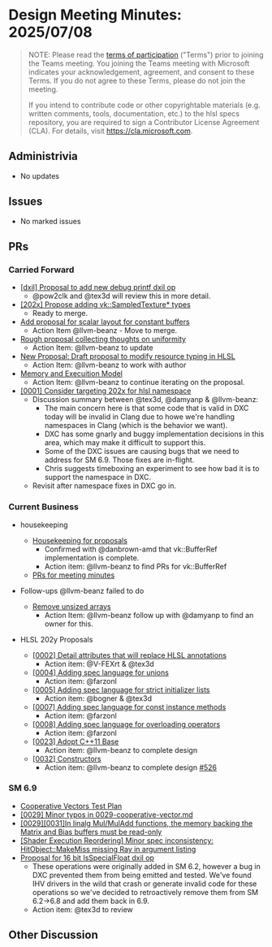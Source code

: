 # Design Meeting Minutes: 2025/07/08

> NOTE: Please read the [terms of participation](DesignMeetingTerms.txt)
> ("Terms") prior to joining the Teams meeting.  You joining the Teams meeting
> with Microsoft indicates your acknowledgement, agreement, and consent to these
> Terms.  If you do not agree to these Terms, please do not join the meeting.
>
> If you intend to contribute code or other copyrightable materials (e.g.
> written comments, tools, documentation, etc.)  to the hlsl specs repository,
> you are required to sign a Contributor License Agreement (CLA).  For details,
> visit https://cla.microsoft.com.

## Administrivia
* No updates

## Issues
* No marked issues

## PRs

### Carried Forward

* [[dxil] Proposal to add new debug printf dxil op](https://github.com/microsoft/hlsl-specs/pull/324)
  * @pow2clk and @tex3d will review this in more detail.
* [[202x] Propose adding vk::SampledTexture* types](https://github.com/microsoft/hlsl-specs/pull/343)
  * Ready to merge.
* [Add proposal for scalar layout for constant buffers](https://github.com/microsoft/hlsl-specs/pull/317)
  * Action Item @llvm-beanz - Move to merge.
* [Rough proposal collecting thoughts on uniformity](https://github.com/microsoft/hlsl-specs/pull/405)
  * Action Item: @llvm-beanz to update
* [New Proposal: Draft proposal to modify resource typing in HLSL](https://github.com/microsoft/hlsl-specs/pull/461)
  * Action Item: @llvm-beanz to work with author
* [Memory and Execuition Model](https://github.com/microsoft/hlsl-specs/pull/505)
  * Action Item: @llvm-beanz to continue iterating on the proposal.
* [[0001] Consider targeting 202x for hlsl namespace](https://github.com/microsoft/hlsl-specs/issues/484)
  * Discussion summary between @tex3d, @damyanp & @llvm-beanz:
    * The main concern here is that some code that is valid in DXC today will be invalid in Clang due to howe we're handling namespaces in Clang (which is the behavior we want).
    * DXC has some gnarly and buggy implementation decisions in this area, which may make it difficult to support this.
    * Some of the DXC issues are causing bugs that we need to address for SM 6.9. Those fixes are in-flight.
    * Chris suggests timeboxing an experiment to see how bad it is to support the namespace in DXC.
  * Revisit after namespace fixes in DXC go in.

### Current Business

* housekeeping
  * [Housekeeping for proposals](https://github.com/microsoft/hlsl-specs/pull/545)
    * Confirmed with @danbrown-amd that vk::BufferRef implementation is complete.
    * Action item: @llvm-beanz to find PRs for vk::BufferRef
  * [PRs for meeting minutes](https://github.com/microsoft/hlsl-specs/pulls?q=is%3Apr+is%3Aopen+minutes)
* Follow-ups @llvm-beanz failed to do
  * [Remove unsized arrays](https://github.com/microsoft/hlsl-specs/issues/141)
    * Action Item: @llvm-beanz follow up with @damyanp to find an owner for this.

* HLSL 202y Proposals
  * [[0002] Detail attributes that will replace HLSL annotations](https://github.com/microsoft/hlsl-specs/pull/534)
    * Action item: @V-FEXrt & @tex3d
  * [[0004] Adding spec language for unions](https://github.com/microsoft/hlsl-specs/pull/520)
    * Action item: @farzonl
  * [[0005] Adding spec language for strict initializer lists](https://github.com/microsoft/hlsl-specs/pull/522)
    * Action item: @bogner & @tex3d
  * [[0007] Adding spec language for const instance methods](https://github.com/microsoft/hlsl-specs/pull/536)
    * Action item: @farzonl
  * [[0008] Adding spec language for overloading operators](https://github.com/microsoft/hlsl-specs/pull/537)
    * Action item: @farzonl
  * [[0023] Adopt C++11 Base](https://github.com/microsoft/hlsl-specs/blob/main/proposals/0023-cxx11-base.md)
    * Action item: @llvm-beanz to complete design
  * [[0032] Constructors](https://github.com/microsoft/hlsl-specs/blob/main/proposals/0032-constructors.md)
    * Action item: @llvm-beanz to complete design [#526](https://github.com/microsoft/hlsl-specs/issues/526)


### SM 6.9

* [Cooperative Vectors Test Plan](https://github.com/microsoft/hlsl-specs/pull/428)
* [[0029] Minor typos in 0029-cooperative-vector.md](https://github.com/microsoft/hlsl-specs/pull/503)
* [[0029][0031]In linalg Mul/MulAdd functions, the memory backing the Matrix and Bias buffers must be read-only](https://github.com/microsoft/hlsl-specs/pull/507)
* [[Shader Execution Reordering] Minor spec inconsistency: HitObject::MakeMiss missing Ray in argument listing](https://github.com/microsoft/hlsl-specs/pull/512)
* [Proposal for 16 bit IsSpecialFloat dxil op](https://github.com/microsoft/hlsl-specs/pull/542)
  * These operations were originally added in SM 6.2, however a bug in DXC prevented them from being emitted and tested. We've found IHV drivers in the wild that crash or generate invalid code for these operations so we've decided to retroactively remove them from SM 6.2->6.8 and add them back in 6.9.
  * Action item: @tex3d to review

## Other Discussion
